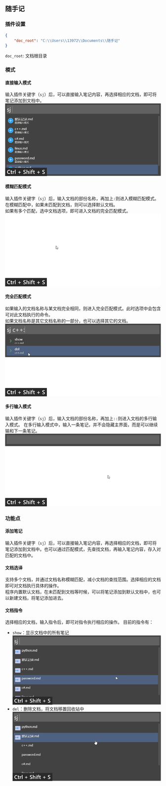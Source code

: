 ## 随手记  

### 插件设置
```json
{
    "doc_root": "C:\\Users\\13972\\Documents\\随手记"
}
```
`doc_root`: 文档根目录

### 模式

#### 直接输入模式
输入插件关键字（`sj`）后，可以直接输入笔记内容，再选择相应的文档，即可将笔记添加到文档中。  
![直接输入模式](images/readme_ssj_input.gif)

#### 模糊匹配模式
输入插件关键字（`sj`）后，输入文档的部份名称，再加上`:`则进入模糊匹配模式。  
在模糊匹配中，如果未匹配到文档，则可以选择默认文档。  
如果有多个匹配，选中文档选项，即可进入文档的完全匹配模式。  
![模糊匹配模式](images/readme_ssj_fuzzy.gif)

#### 完全匹配模式
如果输入的文档名称与某文档完全相同，则进入完全匹配模式。此时选项中会包含可对此文档执行的命令。  
如果文档名称是其它文档名称的一部分，也可以选择其它的文档。
![完全匹配模式](images/readme_ssj_total.gif)

#### 多行输入模式
输入插件关键字（`sj`）后，输入文档的部份名称，再加上`::`则进入文档的多行输入模式。
在多行输入模式中，输入一条笔记，并不会隐藏主界面，而是可以继续输和下一条笔记。
![多行输入模式](images/readme_ssj_multi.gif)  

### 功能点

#### 添加笔记  
输入插件关键字（`sj`）后，可以直接输入笔记内容，再选择相应的文档，即可将笔记添加到文档中。也可以通过匹配模式，先查找文档，再输入笔记内容，存入对匹配的文档中。

#### 文档选译  
支持多个文档，并通过文档名称模糊匹配，减小文档的查找范围。选择相应的文档即可对文档执行具体的操作。  
程序内置默认文档，在未匹配到文档等时候，可以将笔记添加到默认文档中，也可以新建文档，将笔记添加进去。

#### 文档指令  
选择相应的文档，输入指令后，即可对指令执行相应的操作。
目前的指令有：  
+ `show`：显示文档中的所有笔记  
![显示文档笔记](images/readme_ssj_show.gif)  
+ `del`：删除文档，将文档移置回收站中  
![删除文档](images/readme_ssj_del.gif)
